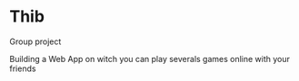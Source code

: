 # Thib
Group project 


Building a Web App on witch you can play severals games online with your friends
